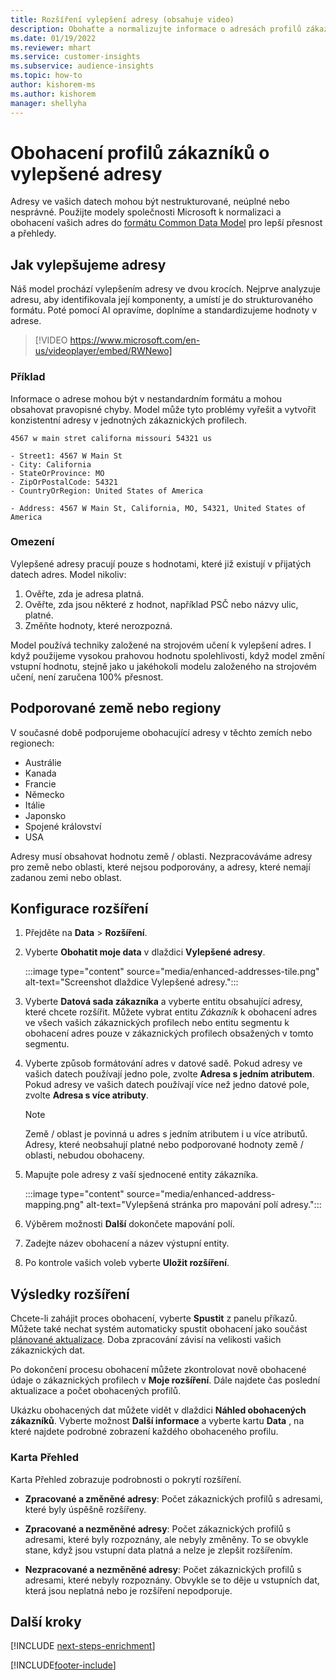 ```yaml
---
title: Rozšíření vylepšení adresy (obsahuje video)
description: Obohaťte a normalizujte informace o adresách profilů zákazníků s modely společnosti Microsoft.
ms.date: 01/19/2022
ms.reviewer: mhart
ms.service: customer-insights
ms.subservice: audience-insights
ms.topic: how-to
author: kishorem-ms
ms.author: kishorem
manager: shellyha
---
```


# <a name="enrichment-of-customer-profiles-with-enhanced-addresses"></a>Obohacení profilů zákazníků o vylepšené adresy

Adresy ve vašich datech mohou být nestrukturované, neúplné nebo nesprávné. Použijte modely společnosti Microsoft k normalizaci a obohacení vašich adres do [formátu Common Data Model](/common-data-model/schema/core/applicationcommon/address) pro lepší přesnost a přehledy.

## <a name="how-we-enhance-addresses"></a>Jak vylepšujeme adresy

Náš model prochází vylepšením adresy ve dvou krocích. Nejprve analyzuje adresu, aby identifikovala její komponenty, a umístí je do strukturovaného formátu. Poté pomocí AI opravíme, doplníme a standardizujeme hodnoty v adrese.

> [!VIDEO https://www.microsoft.com/en-us/videoplayer/embed/RWNewo]

### <a name="example"></a>Příklad

Informace o adrese mohou být v nestandardním formátu a mohou obsahovat pravopisné chyby. Model může tyto problémy vyřešit a vytvořit konzistentní adresy v jednotných zákaznických profilech.

```Input
4567 w main stret californa missouri 54321 us
```

```Output
- Street1: 4567 W Main St
- City: California
- StateOrProvince: MO
- ZipOrPostalCode: 54321
- CountryOrRegion: United States of America

- Address: 4567 W Main St, California, MO, 54321, United States of America
```

### <a name="limitations"></a>Omezení

Vylepšené adresy pracují pouze s hodnotami, které již existují v přijatých datech adres. Model nikoliv: 

1. Ověřte, zda je adresa platná.
2. Ověřte, zda jsou některé z hodnot, například PSČ nebo názvy ulic, platné.
3. Změňte hodnoty, které nerozpozná.

Model používá techniky založené na strojovém učení k vylepšení adres. I když použijeme vysokou prahovou hodnotu spolehlivosti, když model změní vstupní hodnotu, stejně jako u jakéhokoli modelu založeného na strojovém učení, není zaručena 100% přesnost.

## <a name="supported-countries-or-regions"></a>Podporované země nebo regiony

V současné době podporujeme obohacující adresy v těchto zemích nebo regionech: 

- Austrálie
- Kanada
- Francie
- Německo
- Itálie
- Japonsko
- Spojené království
- USA

Adresy musí obsahovat hodnotu země / oblasti. Nezpracováváme adresy pro země nebo oblasti, které nejsou podporovány, a adresy, které nemají zadanou zemi nebo oblast.

## <a name="configure-the-enrichment"></a>Konfigurace rozšíření

1. Přejděte na **Data** > **Rozšíření**.

1. Vyberte **Obohatit moje data** v dlaždici **Vylepšené adresy**.

   :::image type="content" source="media/enhanced-addresses-tile.png" alt-text="Screenshot dlaždice Vylepšené adresy.":::

1. Vyberte **Datová sada zákazníka** a vyberte entitu obsahující adresy, které chcete rozšířit. Můžete vybrat entitu *Zákazník* k obohacení adres ve všech vašich zákaznických profilech nebo entitu segmentu k obohacení adres pouze v zákaznických profilech obsažených v tomto segmentu.

1. Vyberte způsob formátování adres v datové sadě. Pokud adresy ve vašich datech používají jedno pole, zvolte **Adresa s jedním atributem**. Pokud adresy ve vašich datech používají více než jedno datové pole, zvolte **Adresa s více atributy**.

   > [!NOTE]
   > Země / oblast je povinná u adres s jedním atributem i u více atributů. Adresy, které neobsahují platné nebo podporované hodnoty země / oblasti, nebudou obohaceny.

1.  Mapujte pole adresy z vaší sjednocené entity zákazníka.

    :::image type="content" source="media/enhanced-address-mapping.png" alt-text="Vylepšená stránka pro mapování polí adresy.":::

1. Výběrem možnosti **Další** dokončete mapování polí.

1. Zadejte název obohacení a název výstupní entity.

1. Po kontrole vašich voleb vyberte **Uložit rozšíření**.

## <a name="enrichment-results"></a>Výsledky rozšíření

Chcete-li zahájit proces obohacení, vyberte **Spustit** z panelu příkazů. Můžete také nechat systém automaticky spustit obohacení jako součást [plánované aktualizace](system.md#schedule-tab). Doba zpracování závisí na velikosti vašich zákaznických dat.

Po dokončení procesu obohacení můžete zkontrolovat nově obohacené údaje o zákaznických profilech v **Moje rozšíření**. Dále najdete čas poslední aktualizace a počet obohacených profilů.

Ukázku obohacených dat můžete vidět v dlaždici **Náhled obohacených zákazníků**. Vyberte možnost **Další informace** a vyberte kartu **Data** , na které najdete podrobné zobrazení každého obohaceného profilu.

### <a name="overview-card"></a>Karta Přehled

Karta Přehled zobrazuje podrobnosti o pokrytí rozšíření. 

* **Zpracované a změněné adresy**: Počet zákaznických profilů s adresami, které byly úspěšně rozšířeny.

* **Zpracované a nezměněné adresy**: Počet zákaznických profilů s adresami, které byly rozpoznány, ale nebyly změněny. To se obvykle stane, když jsou vstupní data platná a nelze je zlepšit rozšířením.

* **Nezpracované a nezměněné adresy**: Počet zákaznických profilů s adresami, které nebyly rozpoznány. Obvykle se to děje u vstupních dat, která jsou neplatná nebo je rozšíření nepodporuje.

## <a name="next-steps"></a>Další kroky

[!INCLUDE [next-steps-enrichment](../includes/next-steps-enrichment.md)]

[!INCLUDE[footer-include](../includes/footer-banner.md)]
